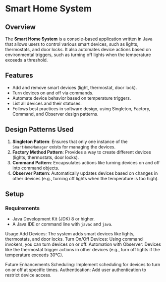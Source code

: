 # Smart Home System

## Overview

The **Smart Home System** is a console-based application written in Java that allows users to control various smart devices, such as lights, thermostats, and door locks. It also automates device actions based on environmental triggers, such as turning off lights when the temperature exceeds a threshold.

## Features

- Add and remove smart devices (light, thermostat, door lock).
- Turn devices on and off via commands.
- Automate device behavior based on temperature triggers.
- List all devices and their statuses.
- Follows best practices in software design, using Singleton, Factory, Command, and Observer design patterns.

## Design Patterns Used

1. **Singleton Pattern**: Ensures that only one instance of the `SmartHomeManager` exists for managing the devices.
2. **Factory Method Pattern**: Provides a way to create different devices (lights, thermostats, door locks).
3. **Command Pattern**: Encapsulates actions like turning devices on and off into command objects.
4. **Observer Pattern**: Automatically updates devices based on changes in other devices (e.g., turning off lights when the temperature is too high).

## Setup

### Requirements

- Java Development Kit (JDK) 8 or higher.
- A Java IDE or command line with `javac` and `java`.

Usage
Add Devices: The system adds smart devices like lights, thermostats, and door locks.
Turn On/Off Devices: Using command invokers, you can turn devices on or off.
Automation with Observer: Devices like the thermostat trigger actions in other devices (e.g., turn off lights if the temperature exceeds 30°C).

Future Enhancements
Scheduling: Implement scheduling for devices to turn on or off at specific times.
Authentication: Add user authentication to restrict device access.
